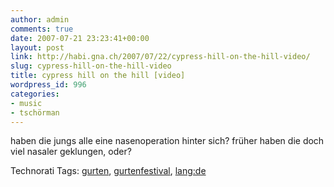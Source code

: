 ```yaml
---
author: admin
comments: true
date: 2007-07-21 23:23:41+00:00
layout: post
link: http://habi.gna.ch/2007/07/22/cypress-hill-on-the-hill-video/
slug: cypress-hill-on-the-hill-video
title: cypress hill on the hill [video]
wordpress_id: 996
categories:
- music
- tschörman
---
```


haben die jungs alle eine nasenoperation hinter sich? früher haben die doch viel nasaler geklungen, oder?





Technorati Tags: [gurten](http://www.technorati.com/tag/gurten), [gurtenfestival](http://www.technorati.com/tag/gurtenfestival), [lang:de](http://www.technorati.com/tag/lang:de)
